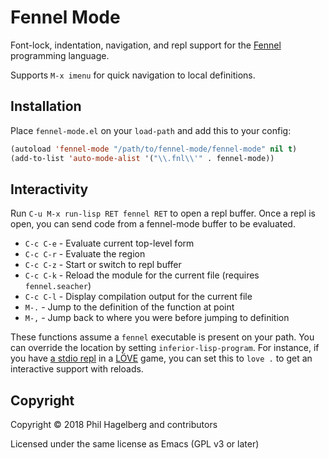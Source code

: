 # Fennel Mode

Font-lock, indentation, navigation, and repl support for the
[Fennel](https://github.com/bakpakin/Fennel) programming language.

Supports `M-x imenu` for quick navigation to local definitions.

## Installation

Place `fennel-mode.el` on your `load-path` and add this to your config:

```lisp
(autoload 'fennel-mode "/path/to/fennel-mode/fennel-mode" nil t)
(add-to-list 'auto-mode-alist '("\\.fnl\\'" . fennel-mode))
```

## Interactivity

Run `C-u M-x run-lisp RET fennel RET` to open a repl buffer. Once a
repl is open, you can send code from a fennel-mode buffer to be evaluated.

* `C-c C-e` - Evaluate current top-level form
* `C-c C-r` - Evaluate the region
* `C-c C-z` - Start or switch to repl buffer
* `C-c C-k` - Reload the module for the current file (requires `fennel.seacher`)
* `C-c C-l` - Display compilation output for the current file
* `M-.`     - Jump to the definition of the function at point
* `M-,`     - Jump back to where you were before jumping to definition

These functions assume a `fennel` executable is present on your
path. You can override the location by setting `inferior-lisp-program`.
For instance, if you have
[a stdio repl](https://gitlab.com/alexjgriffith/min-love2d-fennel/blob/master/lib/stdio.fnl)
in a [LÖVE](https://love2d.org) game, you can set this to `love .` to
get an interactive support with reloads.

## Copyright

Copyright © 2018 Phil Hagelberg and contributors

Licensed under the same license as Emacs (GPL v3 or later)
